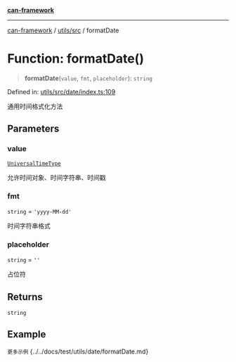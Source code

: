 [**can-framework**](../../../README.md)

***

[can-framework](../../../modules.md) / [utils/src](../README.md) / formatDate

# Function: formatDate()

> **formatDate**(`value`, `fmt`, `placeholder`): `string`

Defined in: [utils/src/date/index.ts:109](https://github.com/acanowl/acanowl-framework/blob/803929d309daee638a276dd80756bc2cc91479c5/packages/utils/src/date/index.ts#L109)

通用时间格式化方法

## Parameters

### value

[`UniversalTimeType`](../type-aliases/UniversalTimeType.md)

允许时间对象、时间字符串、时间戳

### fmt

`string` = `'yyyy-MM-dd'`

时间字符串格式

### placeholder

`string` = `''`

占位符

## Returns

`string`

## Example

```更多示例```
{../../docs/test/utils/date/formatDate.md}
